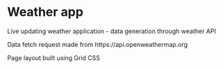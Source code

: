 # Weather app

<p>Live updating weather application - data generation through weather API</p>
<p>Data fetch request made from https://api.openweathermap.org</p>
<p>Page layout built using Grid CSS</p>

